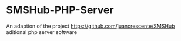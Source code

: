 # SMSHub-PHP-Server
An adaption of the project https://github.com/juancrescente/SMSHub aditional php server software
